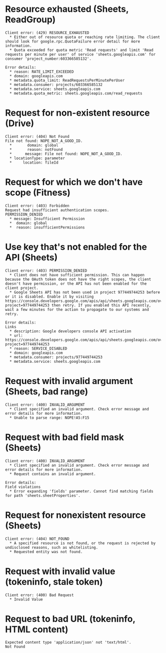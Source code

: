 # Resource exhausted (Sheets, ReadGroup)

    Client error: (429) RESOURCE_EXHAUSTED
      * Either out of resource quota or reaching rate limiting. The client should look for google.rpc.QuotaFailure error detail for more information.
      * Quota exceeded for quota metric 'Read requests' and limit 'Read requests per minute per user' of service 'sheets.googleapis.com' for consumer 'project_number:603366585132'.
    
    Error details:
      * reason: RATE_LIMIT_EXCEEDED
      * domain: googleapis.com
      * metadata.quota_limit: ReadRequestsPerMinutePerUser
      * metadata.consumer: projects/603366585132
      * metadata.service: sheets.googleapis.com
      * metadata.quota_metric: sheets.googleapis.com/read_requests

# Request for non-existent resource (Drive)

    Client error: (404) Not Found
    File not found: NOPE_NOT_A_GOOD_ID.
      *       domain: global
      *       reason: notFound
      *      message: File not found: NOPE_NOT_A_GOOD_ID.
      * locationType: parameter
      *     location: fileId

# Request for which we don't have scope (Fitness)

    Client error: (403) Forbidden
    Request had insufficient authentication scopes.
    PERMISSION_DENIED
      * message: Insufficient Permission
      *  domain: global
      *  reason: insufficientPermissions

# Use key that's not enabled for the API (Sheets)

    Client error: (403) PERMISSION_DENIED
      * Client does not have sufficient permission. This can happen because the OAuth token does not have the right scopes, the client doesn't have permission, or the API has not been enabled for the client project.
      * Google Sheets API has not been used in project 977449744253 before or it is disabled. Enable it by visiting https://console.developers.google.com/apis/api/sheets.googleapis.com/overview?project=977449744253 then retry. If you enabled this API recently, wait a few minutes for the action to propagate to our systems and retry.
    
    Error details:
    Links
      * description: Google developers console API activation
      * url: https://console.developers.google.com/apis/api/sheets.googleapis.com/overview?project=977449744253
      * reason: SERVICE_DISABLED
      * domain: googleapis.com
      * metadata.consumer: projects/977449744253
      * metadata.service: sheets.googleapis.com

# Request with invalid argument (Sheets, bad range)

    Client error: (400) INVALID_ARGUMENT
      * Client specified an invalid argument. Check error message and error details for more information.
      * Unable to parse range: NOPE!A5:F15

# Request with bad field mask (Sheets)

    Client error: (400) INVALID_ARGUMENT
      * Client specified an invalid argument. Check error message and error details for more information.
      * Request contains an invalid argument.
    
    Error details:
    Field violations
      * Error expanding 'fields' parameter. Cannot find matching fields for path 'sheets.sheetProperties'.

# Request for nonexistent resource (Sheets)

    Client error: (404) NOT_FOUND
      * A specified resource is not found, or the request is rejected by undisclosed reasons, such as whitelisting.
      * Requested entity was not found.

# Request with invalid value (tokeninfo, stale token)

    Client error: (400) Bad Request
      * Invalid Value

# Request to bad URL (tokeninfo, HTML content)

    Expected content type 'application/json' not 'text/html'.
    Not Found

